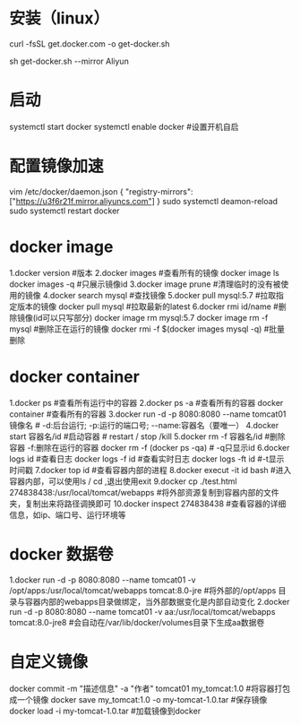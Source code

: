 # 安装（linux）
curl -fsSL get.docker.com -o get-docker.sh

sh get-docker.sh --mirror Aliyun

# 启动
systemctl start docker
systemctl enable docker #设置开机自启

# 配置镜像加速
vim /etc/docker/daemon.json 
{
  "registry-mirrors": ["https://u3f6r21f.mirror.aliyuncs.com"]
}
sudo systemctl deamon-reload
sudo systemctl restart docker

# docker image
1.docker version #版本
2.docker images #查看所有的镜像
  docker image ls
  docker images -q #只展示镜像id
3.docker image prune #清理临时的没有被使用的镜像
4.docker search mysql #查找镜像
5.docker pull mysql:5.7 #拉取指定版本的镜像
  docker pull mysql #拉取最新的latest
6.docker rmi  id/name #删除镜像(id可以只写部分)
  docker image rm mysql:5.7
  docker image rm -f mysql #删除正在运行的镜像
  docker rmi -f $(docker images mysql -q) #批量删除
  
# docker container
1.docker ps #查看所有运行中的容器
2.docker ps -a #查看所有的容器
  docker container #查看所有的容器
3.docker run -d -p 8080:8080 --name tomcat01 镜像名 # -d:后台运行; -p:运行的端口号; --name:容器名（要唯一）
4.docker start 容器名/id #启动容器 # restart / stop /kill
5.docker rm -f 容器名/id #删除容器 -f:删除在运行的容器
  docker rm -f (docker ps -qa) # -q只显示id
6.docker logs id #查看日志
  docker logs -f id #查看实时日志
  docker logs -ft id #-t显示时间戳
7.docker top id #查看容器内部的进程
8.docker execut -it id bash #进入容器内部，可以使用ls / cd ,退出使用exit
9.docker cp ./test.html 274838438:/usr/local/tomcat/webapps #将外部资源复制到容器内部的文件夹，复制出来将路径调换即可
10.docker inspect 274838438 #查看容器的详细信息，如ip、端口号、运行环境等

# docker 数据卷
1.docker run -d -p 8080:8080 --name tomcat01 -v /opt/apps:/usr/local/tomcat/webapps tomcat:8.0-jre #将外部的/opt/apps 目录与容器内部的webapps目录做绑定，当外部数据变化是内部自动变化
2.docker run -d -p 8080:8080 --name tomcat01 -v aa:/usr/local/tomcat/webapps tomcat:8.0-jre8 #会自动在/var/lib/docker/volumes目录下生成aa数据卷
  
# 自定义镜像
docker commit -m "描述信息" -a "作者" tomcat01 my_tomcat:1.0 #将容器打包成一个镜像
docker save my_tomcat:1.0 -o my-tomcat-1.0.tar #保存镜像
docker load -i my-tomcat-1.0.tar #加载镜像到docker
